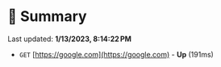 # 📖 Summary
Last updated: **1/13/2023, 8:14:22 PM**

- `GET` [https://google.com](https://google.com) - **Up** (191ms)
